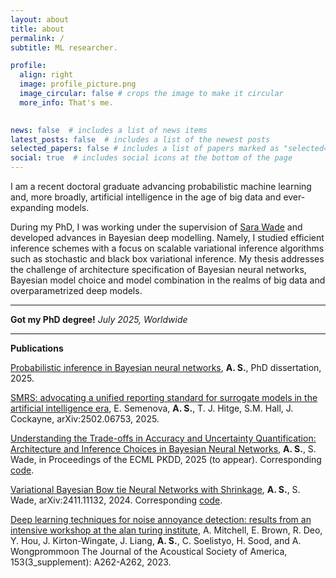 ```yaml
---
layout: about
title: about
permalink: /
subtitle: ML researcher.

profile:
  align: right
  image: profile_picture.png
  image_circular: false # crops the image to make it circular
  more_info: That's me.
   

news: false  # includes a list of news items
latest_posts: false  # includes a list of the newest posts
selected_papers: false # includes a list of papers marked as "selected={true}"
social: true  # includes social icons at the bottom of the page
---
```


I am a recent doctoral graduate advancing probabilistic machine learning and, more
broadly, artificial intelligence in the age of big data and ever-expanding models. 

During my PhD, I was working under the supervision of [Sara Wade](https://sarawade.owlstown.net) and developed advances in Bayesian deep modelling. Namely, I studied efficient inference schemes with a focus on scalable variational inference algorithms such as stochastic and black box variational inference. My thesis addresses the challenge of architecture specification of Bayesian neural networks, Bayesian model choice and model combination in the realms of big data and overparametrized deep models.

---

**Got my PhD degree!** *July 2025, Worldwide*

---

**Publications**


[Probabilistic inference in Bayesian neural networks](https://era.ed.ac.uk/handle/1842/43738),  **A. S.**, PhD dissertation, 2025. 

[SMRS: advocating a unified reporting standard for surrogate models in the artificial intelligence era](https://arxiv.org/abs/2502.06753), 
E. Semenova, **A. S.**, T. J. Hitge, S.M. Hall, J. Cockayne, arXiv:2502.06753, 2025.

[Understanding the Trade-offs in Accuracy and Uncertainty Quantification: Architecture and Inference Choices in Bayesian Neural Networks](https://arxiv.org/abs/2503.11808), **A. S.**, S. Wade, in Proceedings of the ECML PKDD, 2025 (to appear).
Corresponding [code](https://github.com/sheinkmana/ArchitectureofBNNs).

[Variational Bayesian Bow tie Neural Networks with Shrinkage](https://arxiv.org/abs/2411.11132), **A. S.**, S. Wade, arXiv:2411.11132, 2024.
Corresponding [code](https://github.com/sheinkmana/V_bowtie_NN).

[Deep learning techniques for noise annoyance detection: results from an intensive workshop at the alan turing institute](https://pubs.aip.org/asa/jasa/article/153/3_supplement/A262/2886025/Deep-learning-techniques-for-noise-annoyance),
A. Mitchell, E. Brown, R. Deo, Y. Hou, J. Kirton-Wingate, J. Liang, **A. S.**, C. Soelistyo, H. Sood, and A. Wongprommoon
The Journal of the Acoustical Society of America, 153(3_supplement): A262-A262, 2023.
